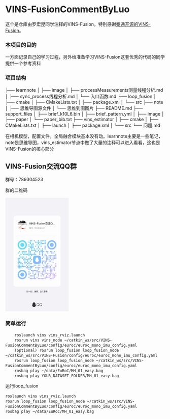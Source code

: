 # VINS-FusionCommentByLuo

这个是仓库由罗宏昆同学注释的VINS-Fusion。特别感谢[秦通开源的VINS-Fusion](https://github.com/HKUST-Aerial-Robotics/VINS-Fusion)。

### 本项目的目的

一方面记录自己的学习过程，另外给准备学习VINS-Fusion这套优秀的代码的同学提供一个参考资料

### 项目结构

├── learnnote
│   ├── image
│   ├── processMeasurements测量线程分析.md
│   ├── sync_process线程分析.md
│   └── 入口函数.md
├── loop_fusion
│   ├── cmake
│   ├── CMakeLists.txt
│   ├── package.xml
│   └── src
├── note
│   ├── 思维导图源文件
│   └── 思维到图图片
├── README.md
├── support_files
│   ├── brief_k10L6.bin
│   ├── brief_pattern.yml
│   ├── image
│   ├── paper
│   └── paper_bib.txt
├── vins_estimator
│   ├── cmake
│   ├── CMakeLists.txt
│   ├── launch
│   ├── package.xml
│   └── src
└── 问题.md

在相机模型，配置文件，全局融合模块基本没有动。learnnote主要是一些笔记，note是思维导图，vins_estimator节点中做了大量的注释可以进入看看，这也是VINS-Fusion的核心部分

## VINS-Fusion交流QQ群

群号：789304523

群的二维码

<img src="image/README/1715590788453.png" alt="Image" width="200">

### 简单运行

```
    roslaunch vins vins_rviz.launch
    rosrun vins vins_node ~/catkin_ws/src/VINS-FusionCommentByLuo/config/euroc/euroc_mono_imu_config.yaml 
    (optional) rosrun loop_fusion loop_fusion_node ~/catkin_ws/src/VINS-Fusion/config/euroc/euroc_mono_imu_config.yaml 
    rosrun loop_fusion loop_fusion_node ~/catkin_ws/src/VINS-FusionCommentByLuo/config/euroc/euroc_mono_imu_config.yaml 
    rosbag play ~/data/EuRoC/MH_01_easy.bag
    rosbag play YOUR_DATASET_FOLDER/MH_01_easy.bag
```

运行loop_fusion

```
roslaunch vins vins_rviz.launch
rosrun loop_fusion loop_fusion_node ~/catkin_ws/src/VINS-FusionCommentByLuo/config/euroc/euroc_mono_imu_config.yaml 
rosbag play ~/data/EuRoC/MH_01_easy.bag
```
